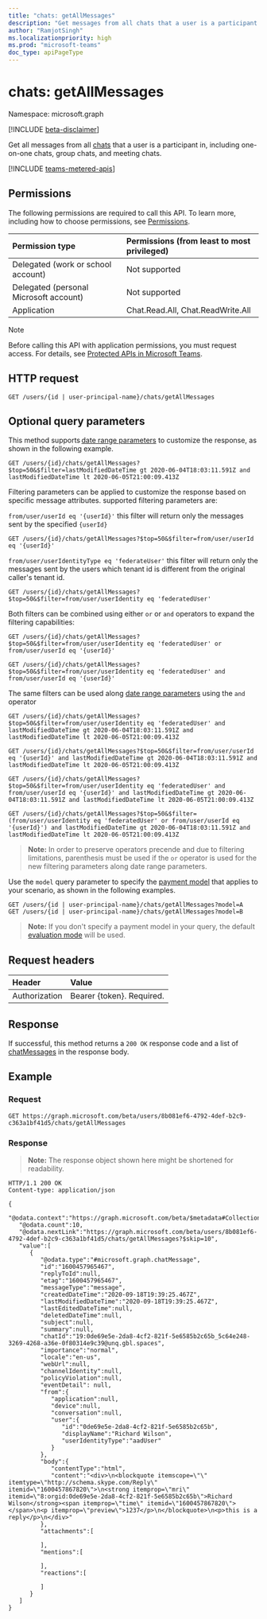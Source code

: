 ```yaml
---
title: "chats: getAllMessages"
description: "Get messages from all chats that a user is a participant in."
author: "RamjotSingh"
ms.localizationpriority: high
ms.prod: "microsoft-teams"
doc_type: apiPageType
---
```


# chats: getAllMessages

Namespace: microsoft.graph

[!INCLUDE [beta-disclaimer](../../includes/beta-disclaimer.md)]

Get all messages from all [chats](../resources/chatmessage.md) that a user is a participant in, including one-on-one chats, group chats, and meeting chats.

[!INCLUDE [teams-metered-apis](../../includes/teams-metered-apis.md)]

## Permissions

The following permissions are required to call this API. To learn more, including how to choose permissions, see [Permissions](/graph/permissions-reference).

|Permission type      | Permissions (from least to most privileged)              |
|:--------------------|:---------------------------------------------------------|
|Delegated (work or school account)| Not supported |
|Delegated (personal Microsoft account) | Not supported |
|Application | Chat.Read.All, Chat.ReadWrite.All |

> [!NOTE]
> Before calling this API with application permissions, you must request access. For details, see [Protected APIs in Microsoft Teams](/graph/teams-protected-apis).

## HTTP request

<!-- { "blockType": "ignored" } -->
```http
GET /users/{id | user-principal-name}/chats/getAllMessages
```

## Optional query parameters

This method supports [date range parameters](/graph/query-parameters) to customize the response, as shown in the following example.

```http
GET /users/{id}/chats/getAllMessages?$top=50&$filter=lastModifiedDateTime gt 2020-06-04T18:03:11.591Z and lastModifiedDateTime lt 2020-06-05T21:00:09.413Z
```
Filtering parameters can be applied to customize the response based on specific message attributes. supported filtering parameters are:

`from/user/userId eq '{userId}'` this filter will return only the messages sent by the specified `{userId}`

```http
GET /users/{id}/chats/getAllMessages?$top=50&$filter=from/user/userId eq '{userId}'
```

`from/user/userIdentityType eq 'federateUser'` this filter will return only the messages sent by the users which tenant id is different from the original caller's tenant id.

```http
GET /users/{id}/chats/getAllMessages?$top=50&$filter=from/user/userIdentity eq 'federatedUser'
```

Both filters can be combined using either `or` or `and` operators to expand the filtering capabilities:


```http
GET /users/{id}/chats/getAllMessages?$top=50&$filter=from/user/userIdentity eq 'federatedUser' or from/user/userId eq '{userId}'
```

```http
GET /users/{id}/chats/getAllMessages?$top=50&$filter=from/user/userIdentity eq 'federatedUser' and from/user/userId eq '{userId}'
```

The same filters can be used along [date range parameters](/graph/query-parameters) using the `and` operator
```http
GET /users/{id}/chats/getAllMessages?$top=50&$filter=from/user/userIdentity eq 'federatedUser' and lastModifiedDateTime gt 2020-06-04T18:03:11.591Z and lastModifiedDateTime lt 2020-06-05T21:00:09.413Z
```

```http
GET /users/{id}/chats/getAllMessages?$top=50&$filter=from/user/userId eq '{userId}' and lastModifiedDateTime gt 2020-06-04T18:03:11.591Z and lastModifiedDateTime lt 2020-06-05T21:00:09.413Z
```

```http
GET /users/{id}/chats/getAllMessages?$top=50&$filter=from/user/userIdentity eq 'federatedUser' and from/user/userId eq '{userId}' and lastModifiedDateTime gt 2020-06-04T18:03:11.591Z and lastModifiedDateTime lt 2020-06-05T21:00:09.413Z
```

```http
GET /users/{id}/chats/getAllMessages?$top=50&$filter=(from/user/userIdentity eq 'federatedUser' or from/user/userId eq '{userId}') and lastModifiedDateTime gt 2020-06-04T18:03:11.591Z and lastModifiedDateTime lt 2020-06-05T21:00:09.413Z
```
>**Note:** In order to preserve operators precende and due to filtering limitations, parenthesis must be used if the `or` operator is used for the new filtering parameters along date range parameters.

Use the `model` query parameter to specify the [payment model](/graph/teams-licenses) that applies to your scenario, as shown in the following examples.  

```http
GET /users/{id | user-principal-name}/chats/getAllMessages?model=A
GET /users/{id | user-principal-name}/chats/getAllMessages?model=B
```
>**Note:** If you don't specify a payment model in your query, the default [evaluation mode](/graph/teams-licenses#evaluation-mode-default-requirements) will be used.

## Request headers
| Header       | Value |
|:---------------|:--------|
| Authorization  | Bearer {token}. Required. |

## Response

If successful, this method returns a `200 OK` response code and a list of [chatMessages](../resources/chatmessage.md) in the response body.

## Example

### Request

```msgraph-interactive
GET https://graph.microsoft.com/beta/users/8b081ef6-4792-4def-b2c9-c363a1bf41d5/chats/getAllMessages
```

### Response

>**Note:** The response object shown here might be shortened for readability.
<!-- {
  "blockType": "response",
  "truncated": true,
  "@odata.type": "microsoft.graph.chatMessage"
} -->
```http
HTTP/1.1 200 OK
Content-type: application/json

{
   "@odata.context":"https://graph.microsoft.com/beta/$metadata#Collection(chatMessage)",
   "@odata.count":10,
   "@odata.nextLink":"https://graph.microsoft.com/beta/users/8b081ef6-4792-4def-b2c9-c363a1bf41d5/chats/getAllMessages?$skip=10",
   "value":[
      {
         "@odata.type":"#microsoft.graph.chatMessage",
         "id":"1600457965467",
         "replyToId":null,
         "etag":"1600457965467",
         "messageType":"message",
         "createdDateTime":"2020-09-18T19:39:25.467Z",
         "lastModifiedDateTime":"2020-09-18T19:39:25.467Z",
         "lastEditedDateTime":null,
         "deletedDateTime":null,
         "subject":null,
         "summary":null,
         "chatId":"19:0de69e5e-2da8-4cf2-821f-5e6585b2c65b_5c64e248-3269-4268-a36e-0f80314e9c39@unq.gbl.spaces",
         "importance":"normal",
         "locale":"en-us",
         "webUrl":null,
         "channelIdentity":null,
         "policyViolation":null,
         "eventDetail": null,
         "from":{
            "application":null,
            "device":null,
            "conversation":null,
            "user":{
               "id":"0de69e5e-2da8-4cf2-821f-5e6585b2c65b",
               "displayName":"Richard Wilson",
               "userIdentityType":"aadUser"
            }
         },
         "body":{
            "contentType":"html",
            "content":"<div>\n<blockquote itemscope=\"\" itemtype=\"http://schema.skype.com/Reply\" itemid=\"1600457867820\">\n<strong itemprop=\"mri\" itemid=\"8:orgid:0de69e5e-2da8-4cf2-821f-5e6585b2c65b\">Richard Wilson</strong><span itemprop=\"time\" itemid=\"1600457867820\"></span>\n<p itemprop=\"preview\">1237</p>\n</blockquote>\n<p>this is a reply</p>\n</div>"
         },
         "attachments":[

         ],
         "mentions":[

         ],
         "reactions":[

         ]
      }
   ]
}
```

<!-- uuid: 8fcb5dbc-d5aa-4681-8e31-b001d5168d79
2015-10-25 14:57:30 UTC -->
<!--
{
  "type": "#page.annotation",
  "description": "chats: getallmessages",
  "keywords": "",
  "section": "documentation",
  "tocPath": "",
  "suppressions": []
}
-->
